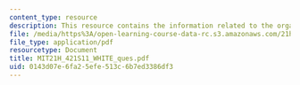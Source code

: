 ```yaml
---
content_type: resource
description: This resource contains the information related to the organic machine.
file: /media/https%3A/open-learning-course-data-rc.s3.amazonaws.com/21h-421-introduction-to-environmental-history-spring-2011/0143d07e6fa25efe513c6b7ed3386df3_MIT21H_421S11_WHITE_ques.pdf
file_type: application/pdf
resourcetype: Document
title: MIT21H_421S11_WHITE_ques.pdf
uid: 0143d07e-6fa2-5efe-513c-6b7ed3386df3
---
```

